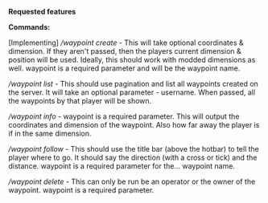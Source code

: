 
**Requested features**

**Commands:**

[Implementing]
*/waypoint create <waypoint> <position> <dimension>* - This will take optional coordinates & dimension. If they aren't passed, then the players current dimension & position will be used. Ideally, this should work with modded dimensions as well. waypoint is a required parameter and will be the waypoint name.

*/waypoint list <username>* - This should use pagination and list all waypoints created on the server. It will take an optional parameter - username. When passed, all the waypoints by that player will be shown.

*/waypoint info <waypoint>* - waypoint is a required parameter. This will output the coordinates and dimension of the waypoint. Also how far away the player is if in the same dimension.

*/waypoint follow <waypoint>* - This should use the title bar (above the hotbar) to tell the player where to go. It should say the direction (with a cross or tick) and the distance. waypoint is a required parameter for the... waypoint name.

*/waypoint delete <waypoint>* - This can only be run be an operator or the owner of the waypoint. waypoint is a required parameter.
